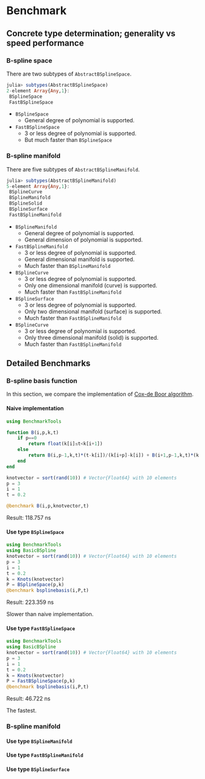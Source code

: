 # Benchmark
## Concrete type determination; generality vs speed performance
### B-spline space
There are two subtypes of `AbstractBSplineSpace`.
```julia
julia> subtypes(AbstractBSplineSpace)
2-element Array{Any,1}:
 BSplineSpace
 FastBSplineSpace
```
* `BSplineSpace`
    * General degree of polynomial is supported.
* `FastBSplineSpace`
    * 3 or less degree of polynomial is supported.
    * But much faster than `BSplineSpace`

### B-spline manifold
There are five subtypes of `AbstractBSplineManifold`.
```julia
julia> subtypes(AbstractBSplineManifold)
5-element Array{Any,1}:
 BSplineCurve
 BSplineManifold
 BSplineSolid
 BSplineSurface
 FastBSplineManifold
```
* `BSplineManifold`
    * General degree of polynomial is supported.
    * General dimension of polynomial is supported.
* `FastBSplineManifold`
    * 3 or less degree of polynomial is supported.
    * General dimensional manifold is supported.
    * Much faster than `BSplineManifold`
* `BSplineCurve`
    * 3 or less degree of polynomial is supported.
    * Only one dimensional manifold (curve) is supported.
    * Much faster than `FastBSplineManifold`
* `BSplineSurface`
    * 3 or less degree of polynomial is supported.
    * Only two dimensional manifold (surface) is supported.
    * Much faster than `FastBSplineManifold`
* `BSplineCurve`
    * 3 or less degree of polynomial is supported.
    * Only three dimensional manifold (solid) is supported.
    * Much faster than `FastBSplineManifold`

## Detailed Benchmarks
### B-spline basis function
In this section, we compare the implementation of [Cox-de Boor algorithm](https://en.wikipedia.org/wiki/De_Boor%27s_algorithm).

#### Naive implementation
```julia
using BenchmarkTools

function B(i,p,k,t)
    if p==0
        return float(k[i]≤t<k[i+1])
    else
        return B(i,p-1,k,t)*(t-k[i])/(k[i+p]-k[i]) + B(i+1,p-1,k,t)*(k[i+p+1]-t)/(k[i+p+1]-k[i+1])
    end
end

knotvector = sort(rand(10)) # Vector{Float64} with 10 elements
p = 3
i = 1
t = 0.2

@benchmark B(i,p,knotvector,t)
```
Result: 118.757 ns

#### Use type `BSplineSpace`

```julia
using BenchmarkTools
using BasicBSpline
knotvector = sort(rand(10)) # Vector{Float64} with 10 elements
p = 3
i = 1
t = 0.2
k = Knots(knotvector)
P = BSplineSpace(p,k)
@benchmark bsplinebasis(i,P,t)
```
Result: 223.359 ns

Slower than naive implementation.


#### Use type `FastBSplineSpace`

```julia
using BenchmarkTools
using BasicBSpline
knotvector = sort(rand(10)) # Vector{Float64} with 10 elements
p = 3
i = 1
t = 0.2
k = Knots(knotvector)
P = FastBSplineSpace(p,k)
@benchmark bsplinebasis(i,P,t)
```
Result: 46.722 ns

The fastest.

### B-spline manifold

#### Use type `BSplineManifold`

#### Use type `FastBSplineManifold`

#### Use type `BSplineSurface`
